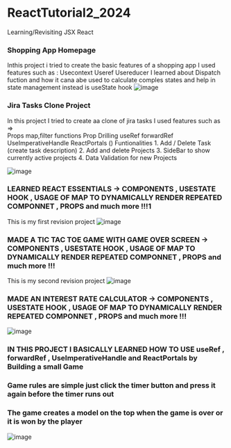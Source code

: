 # ReactTutorial2_2024

Learning/Revisiting JSX React


### Shopping App Homepage

Inthis project i tried to create the basic features of a shopping app
I used features such as :
  Usecontext
  Useref
  Usereducer
I learned about Dispatch fuction and how it cana abe used to calculate comples states 
and help in state management instead is useState hook
![image](https://github.com/user-attachments/assets/e27d3a95-e000-4c49-a084-777209460051)

### Jira Tasks Clone Project
In this project I tried to create aa clone of jira tasks
I used features such as =>   
  Props
  map,filter functions
  Prop Drilling
  useRef 
  forwardRef 
  UseImperativeHandle
  ReactPortals ()
  Funtionalities
    1. Add / Delete Task (create task description)
    2. Add and delete Projects
    3. SideBar to show currently active projects
    4. Data Validation for new Projects

![image](https://github.com/user-attachments/assets/95c89c15-e846-4a8e-b6b1-ee41d82131ca)




### LEARNED REACT ESSENTIALS -> COMPONENTS , USESTATE HOOK , USAGE OF MAP TO DYNAMICALLY RENDER REPEATED COMPONNET , PROPS and much more !!!1
This is my first revision project
![image](https://github.com/user-attachments/assets/f519eb95-c3bc-4f33-bba1-21361d785dba)


### MADE A TIC TAC TOE GAME WITH GAME OVER SCREEN -> COMPONENTS , USESTATE HOOK , USAGE OF MAP TO DYNAMICALLY RENDER REPEATED COMPONNET , PROPS and much more !!!
This is my second revision project
![image](https://github.com/user-attachments/assets/b8e952a3-6dad-4163-8e3c-6248a5299faa)

### MADE AN INTEREST RATE CALCULATOR -> COMPONENTS , USESTATE HOOK , USAGE OF MAP TO DYNAMICALLY RENDER REPEATED COMPONNET , PROPS and much more !!!
![image](https://github.com/user-attachments/assets/a47965fa-b128-4916-b20c-0129b9df36eb)

### IN THIS PROJECT I BASICALLY LEARNED HOW TO USE useRef , forwardRef , UseImperativeHandle and ReactPortals by Building a small Game 
### Game rules are simple just click the timer button and press it again before the timer runs out
### The game creates a model on the top when the game is over or it is won by the player
![image](https://github.com/user-attachments/assets/abe40975-100d-45da-9d42-63a6cfda9e4b)


